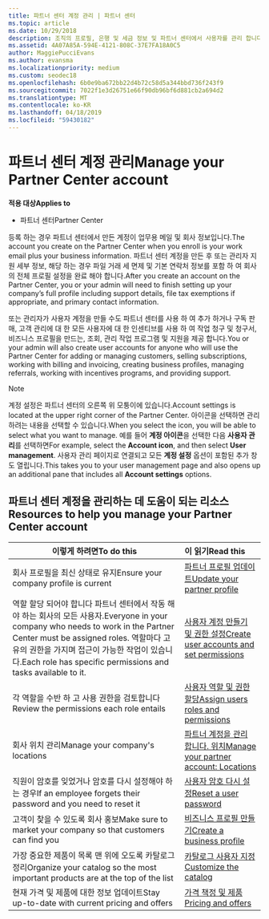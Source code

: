 ```yaml
---
title: 파트너 센터 계정 관리 | 파트너 센터
ms.topic: article
ms.date: 10/29/2018
description: 조직의 프로필, 은행 및 세금 정보 및 파트너 센터에서 사용자를 관리 합니다.
ms.assetid: 4A07A85A-594E-4121-808C-37E7FA18A0C5
author: MaggiePucciEvans
ms.author: evansma
ms.localizationpriority: medium
ms.custom: seodec18
ms.openlocfilehash: 6b0e9ba672bb22d4b72c58d5a344bbd736f243f9
ms.sourcegitcommit: 7022f1e3d26751e66f90db96bf6d881cb2a694d2
ms.translationtype: MT
ms.contentlocale: ko-KR
ms.lasthandoff: 04/18/2019
ms.locfileid: "59430182"
---
```

# <a name="manage-your-partner-center-account"></a><span data-ttu-id="bd7d0-103">파트너 센터 계정 관리</span><span class="sxs-lookup"><span data-stu-id="bd7d0-103">Manage your Partner Center account</span></span>

<span data-ttu-id="bd7d0-104">**적용 대상**</span><span class="sxs-lookup"><span data-stu-id="bd7d0-104">**Applies to**</span></span>

-  <span data-ttu-id="bd7d0-105">파트너 센터</span><span class="sxs-lookup"><span data-stu-id="bd7d0-105">Partner Center</span></span>

<span data-ttu-id="bd7d0-106">등록 하는 경우 파트너 센터에서 만든 계정이 업무용 메일 및 회사 정보입니다.</span><span class="sxs-lookup"><span data-stu-id="bd7d0-106">The account you create on the Partner Center when you enroll is your work email plus your business information.</span></span> <span data-ttu-id="bd7d0-107">파트너 센터 계정을 만든 후 또는 관리자 지원 세부 정보, 해당 하는 경우 파일 거래 세 면제 및 기본 연락처 정보를 포함 하 여 회사의 전체 프로필 설정을 완료 해야 합니다.</span><span class="sxs-lookup"><span data-stu-id="bd7d0-107">After you create an account on the Partner Center, you or your admin will need to finish setting up your company’s full profile including support details, file tax exemptions if appropriate, and primary contact information.</span></span> 

<span data-ttu-id="bd7d0-108">또는 관리자가 사용자 계정을 만들 수도 파트너 센터를 사용 하 여 추가 하거나 구독 판매, 고객 관리에 대 한 모든 사용자에 대 한 인센티브를 사용 하 여 작업 청구 및 청구서, 비즈니스 프로필을 만드는, 조회, 관리 작업 프로그램 및 지원을 제공 합니다.</span><span class="sxs-lookup"><span data-stu-id="bd7d0-108">You or your admin will also create user accounts for anyone who will use the Partner Center for adding or managing customers, selling subscriptions, working with billing and invoicing, creating business profiles, managing referrals, working with incentives programs, and providing support.</span></span>

>[!NOTE]
><span data-ttu-id="bd7d0-109">계정 설정은 파트너 센터의 오른쪽 위 모퉁이에 있습니다.</span><span class="sxs-lookup"><span data-stu-id="bd7d0-109">Account settings is located at the upper right corner of the Partner Center.</span></span> <span data-ttu-id="bd7d0-110">아이콘을 선택하면 관리하려는 내용을 선택할 수 있습니다.</span><span class="sxs-lookup"><span data-stu-id="bd7d0-110">When you select the icon, you will be able to select what you want to manage.</span></span> <span data-ttu-id="bd7d0-111">예를 들어 **계정 아이콘**을 선택한 다음 **사용자 관리**를 선택하면</span><span class="sxs-lookup"><span data-stu-id="bd7d0-111">For example, select the **Account icon**, and then select **User management**.</span></span> <span data-ttu-id="bd7d0-112">사용자 관리 페이지로 연결되고 모든 **계정 설정** 옵션이 포함된 추가 창도 열립니다.</span><span class="sxs-lookup"><span data-stu-id="bd7d0-112">This takes you to your user management page and also opens up an additional pane that includes all **Account settings** options.</span></span>


## <a name="resources-to-help-you-manage-your-partner-center-account"></a><span data-ttu-id="bd7d0-113">파트너 센터 계정을 관리하는 데 도움이 되는 리소스</span><span class="sxs-lookup"><span data-stu-id="bd7d0-113">Resources to help you manage your Partner Center account</span></span>

|<span data-ttu-id="bd7d0-114">**이렇게 하려면**</span><span class="sxs-lookup"><span data-stu-id="bd7d0-114">**To do this**</span></span>   |<span data-ttu-id="bd7d0-115">**이 읽기**</span><span class="sxs-lookup"><span data-stu-id="bd7d0-115">**Read this**</span></span>   |
|-----------------------|:-----------------------|
|<span data-ttu-id="bd7d0-116">회사 프로필을 최신 상태로 유지</span><span class="sxs-lookup"><span data-stu-id="bd7d0-116">Ensure your company profile is current</span></span>   |[<span data-ttu-id="bd7d0-117">파트너 프로필 업데이트</span><span class="sxs-lookup"><span data-stu-id="bd7d0-117">Update your partner profile</span></span>](update-your-partner-profile.md)|
|<span data-ttu-id="bd7d0-118">역할 할당 되어야 합니다 파트너 센터에서 작동 해야 하는 회사의 모든 사용자.</span><span class="sxs-lookup"><span data-stu-id="bd7d0-118">Everyone in your company who needs to work in the Partner Center must be assigned roles.</span></span> <span data-ttu-id="bd7d0-119">역할마다 고유의 권한을 가지며 접근이 가능한 작업이 있습니다.</span><span class="sxs-lookup"><span data-stu-id="bd7d0-119">Each role has specific permissions and tasks available to it.</span></span>|[<span data-ttu-id="bd7d0-120">사용자 계정 만들기 및 권한 설정</span><span class="sxs-lookup"><span data-stu-id="bd7d0-120">Create user accounts and set permissions</span></span>](create-user-accounts-and-set-permissions.md)|
|<span data-ttu-id="bd7d0-121">각 역할을 수반 하 고 사용 권한을 검토합니다</span><span class="sxs-lookup"><span data-stu-id="bd7d0-121">Review the permissions each role entails</span></span>|[<span data-ttu-id="bd7d0-122">사용자 역할 및 권한 할당</span><span class="sxs-lookup"><span data-stu-id="bd7d0-122">Assign users roles and permissions</span></span>](permissions-overview.md)
|<span data-ttu-id="bd7d0-123">회사 위치 관리</span><span class="sxs-lookup"><span data-stu-id="bd7d0-123">Manage your company's locations</span></span>|[<span data-ttu-id="bd7d0-124">파트너 계정을 관리 합니다. 위치</span><span class="sxs-lookup"><span data-stu-id="bd7d0-124">Manage your partner account: Locations</span></span>](manage-locations.md)
|<span data-ttu-id="bd7d0-125">직원이 암호를 잊었거나 암호를 다시 설정해야 하는 경우</span><span class="sxs-lookup"><span data-stu-id="bd7d0-125">If an employee forgets their password and you need to reset it</span></span>  |[<span data-ttu-id="bd7d0-126">사용자 암호 다시 설정</span><span class="sxs-lookup"><span data-stu-id="bd7d0-126">Reset a user password</span></span>](reset-a-user-password.md)|
|<span data-ttu-id="bd7d0-127">고객이 찾을 수 있도록 회사 홍보</span><span class="sxs-lookup"><span data-stu-id="bd7d0-127">Make sure to market your company so that customers can find you</span></span>   |[<span data-ttu-id="bd7d0-128">비즈니스 프로필 만들기</span><span class="sxs-lookup"><span data-stu-id="bd7d0-128">Create a business profile</span></span>](create-a-marketing-profile.md)|
|<span data-ttu-id="bd7d0-129">가장 중요한 제품이 목록 맨 위에 오도록 카탈로그 정리</span><span class="sxs-lookup"><span data-stu-id="bd7d0-129">Organize your catalog so the most important products are at the top of the list</span></span>   |[<span data-ttu-id="bd7d0-130">카탈로그 사용자 지정</span><span class="sxs-lookup"><span data-stu-id="bd7d0-130">Customize the catalog</span></span>](customize-the-catalog.md)|
|<span data-ttu-id="bd7d0-131">현재 가격 및 제품에 대한 정보 업데이트</span><span class="sxs-lookup"><span data-stu-id="bd7d0-131">Stay up-to-date with current pricing and offers</span></span>   |[<span data-ttu-id="bd7d0-132">가격 책정 및 제품</span><span class="sxs-lookup"><span data-stu-id="bd7d0-132">Pricing and offers</span></span>](pricing-and-offers.md)|













 

 




